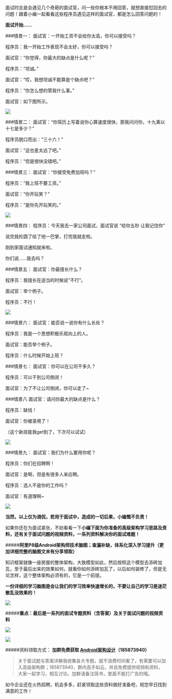 面试时总是会遇见几个奇葩的面试官，问一些你根本不用回答，就想直接怼回去的问题！跟着小编一起看看这些程序员遇见这样的面试官，都是怎么回答问题的！

**面试开始……**

###情景一：
面试官：一开始工资不会给你太高，你可以接受吗？

程序员：我一开始工作表现不会太好，你可以接受吗？

面试官：“你觉得，你最大的缺点是什么呢？”

程序员：“坦诚。”

面试官：“哎，我想坦诚不能算是个缺点吧？”

程序员：“你怎么想的管我什么事。” 

面试官：如下图所示。 

![](//upload-images.jianshu.io/upload_images/8722973-d5b025fd043461bb.jpg?imageMogr2/auto-orient/strip%7CimageView2/2/w/359/format/webp)

###情景二：
面试官：“你简历上写着说你心算速度很快，那我问问你，十九乘以十七是多少？”

程序员脱口而出：“三十六！”

面试官：“这也差太远了吧。”

程序员：“但是很快没错吧。”

###情景三：
面试官：“你接受免费加班吗？”

程序员：“我上班不要工资。”

面试官：“你开玩笑？”

程序员：“是你先开玩笑的。” 

![](//upload-images.jianshu.io/upload_images/8722973-3e2ad8f22c5232b7.jpg?imageMogr2/auto-orient/strip%7CimageView2/2/w/315/format/webp)

###情景四：
程序员：今天我去一家公司面试，面试官说 “给你五秒 让我记住你”

说完我抡圆了给了他一巴掌，打完我就走啦。

刚到家面试通知就来啦。

你们说......我去吗？  

###情景五：
面试官：你最擅长什么？

程序员：我擅长在适当的时候说“不行”。

面试官：举个例子。

程序员：不行！

![](//upload-images.jianshu.io/upload_images/8722973-72236b8dccb20759.jpg?imageMogr2/auto-orient/strip%7CimageView2/2/w/392/format/webp)

###情景六：
面试官：能否说一说你有什么长处？

程序员：我是一个思想积极乐观向上的人。

面试官：能否举个例子。

程序员：什么时候开始上班？

###情景七：
面试官：你可以在公司干多久？

程序员：可以干到公司倒闭！

面试官：为了不让公司倒闭，你可以走了~

###情景八
面试官：请问你最大的缺点是什么？

程序员：缺钱！

面试官：你被录用了！

（这个新技能我get到了，下次可以试试）

![](//upload-images.jianshu.io/upload_images/8722973-420de659fc3c4e5e.jpg?imageMogr2/auto-orient/strip%7CimageView2/2/w/314/format/webp)

###情景九：
面试官：我们为什么要用你呢？

程序员：你们在招聘啊！

面试官：是啊，但是有很多人来应聘。

程序员：选人不是你的工作吗？

面试官：有道理啊~

![](https://upload-images.jianshu.io/upload_images/15233854-8cd96c5e00e4a154.png?imageMogr2/auto-orient/strip%7CimageView2/2/w/1240)

**当然，以上仅为调侃，若用于面试中，造成的一切后果，小编慨不负责！**

如果你还在为面试紧张，不妨看看一下**小编下面为你准备的高级架构学习思路及资料，还有关于面试问题的视频资料，一系列资料解决你的面试难题！**

#####**阿里P8级Android架构师技术脑图；查漏补缺，体系化深入学习提升（更加详细完整的脑图文末有分享领取）**

知识框架就像一座房屋的整体架构，大致模型如此，然后按照这个模型去添砖加瓦，至于最后出来的效果如何，就看你如何添砖加瓦了，以后如何装修了，但是无论怎样，这个整体架构必须有的，它是一个前提。

**一份详细的学习脑图是会让我们的学习效率快速增长的，不要让自己的学习是迷茫散乱没效果的！**

![](https://upload-images.jianshu.io/upload_images/15233854-2ab7e122baaca6c4.png?imageMogr2/auto-orient/strip%7CimageView2/2/w/1240)

#####**重点：最后是一系列的面试专题资料（含答案）及关于面试问题的视频资料**

![](https://upload-images.jianshu.io/upload_images/15233854-b1db003f861083fd.png?imageMogr2/auto-orient/strip%7CimageView2/2/w/1240)

![](https://upload-images.jianshu.io/upload_images/15233854-6ee7fe37c6ec8cc7.png?imageMogr2/auto-orient/strip%7CimageView2/2/w/1240)

#####资料领取方式： **加群免费获取 [Android架构设计](https://links.jianshu.com/go?to=https%3A%2F%2Fjq.qq.com%2F%3F_wv%3D1027%26k%3D5gyv0JM)（185873940）**
>关于面试题与答案详解我收集各大专题，就不浪费时间看了，有需要可以加入高级架构群；185873940，群内高手如云，并且免费提供视频和资料，大家一起学习，相互讨论。加群请备注简书，里面不能打广告的哦。

如今企业还在火热招聘，机会多多，赶紧领取这些资料做好准备吧，祝您早日找到满意的工作！



